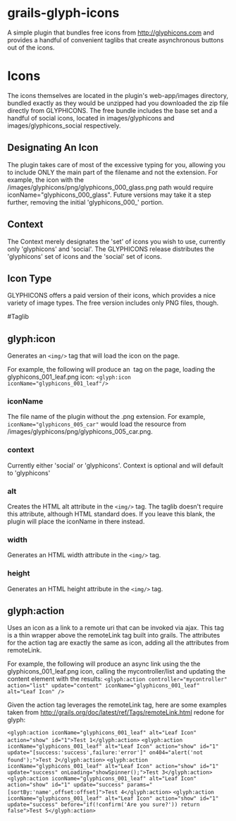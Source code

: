 grails-glyph-icons
==================

A simple plugin that bundles free icons from http://glyphicons.com and provides a handful of convenient taglibs that create asynchronous buttons out of the icons.

# Icons
The icons themselves are located in the plugin's web-app/images directory, bundled exactly as they would be unzipped had you downloaded the zip file directly from GLYPHICONS. The free bundle includes the base set and a handful of social icons, located in images/glyphicons and images/glyphicons_social respectively.

## Designating An Icon
The plugin takes care of most of the excessive typing for you, allowing you to include ONLY the main part of the filename and not the extension. For example, the icon with the /images/glyphicons/png/glyphicons_000_glass.png path would require iconName="glyphicons_000_glass". Future versions may take it a step further, removing the initial 'glyphicons_000_' portion.

## Context
The Context merely designates the 'set' of icons you wish to use, currently only 'glyphicons' and 'social'. The GLYPHICONS release distributes the 'glyphicons' set of icons and the 'social' set of icons.

## Icon Type
GLYPHICONS offers a paid version of their icons, which provides a nice variety of image types. The free version includes only PNG files, though.

#Taglib
## glyph:icon
Generates an `<img/>` tag that will load the icon on the page.

For example, the following will produce an <img/> tag on the page, loading the glyphicons_001_leaf.png icon:
    `<glyph:icon iconName="glyphicons_001_leaf"/>`

### iconName
The file name of the plugin without the .png extension. For example, `iconName="glyphicons_005_car"` would load the resource from /images/glyphicons/png/glyphicons_005_car.png.
### context
Currently either 'social' or 'glyphicons'. Context is optional and will default to 'glyphicons'
### alt
Creates the HTML alt attribute in the `<img/>` tag. The taglib doesn't require this attribute, although HTML standard does. If you leave this blank, the plugin will place the iconName in there instead.
### width
Generates an HTML width attribute in the `<img/>` tag.
### height
Generates an HTML height attribute in the `<img/>` tag.

## glyph:action
Uses an icon as a link to a remote uri that can be invoked via ajax. This tag is a thin wrapper above the remoteLink tag built into grails. The attributes for the action tag are exactly the same as icon, adding all the attributes from remoteLink.

For example, the following will produce an async link using the the glyphicons_001_leaf.png icon, calling the mycontroller/list and updating the content element with the results:
`<glyph:action controller="mycontroller" action="list" update="content" iconName="glyphicons_001_leaf" alt="Leaf Icon" />`

Given the action tag leverages the remoteLink tag, here are some examples taken from http://grails.org/doc/latest/ref/Tags/remoteLink.html redone for glyph:

`<glyph:action iconName="glyphicons_001_leaf" alt="Leaf Icon" action="show" id="1">Test 1</glyph:action>`
`<glyph:action iconName="glyphicons_001_leaf" alt="Leaf Icon" action="show" id="1"
update="[success:'success',failure:'error']" on404="alert('not found');">Test 2</glyph:action>`
`<glyph:action iconName="glyphicons_001_leaf" alt="Leaf Icon" action="show" id="1"
update="success" onLoading="showSpinner();">Test 3</glyph:action>`
`<glyph:action iconName="glyphicons_001_leaf" alt="Leaf Icon" action="show" id="1"
update="success" params="[sortBy:'name',offset:offset]">Test 4</glyph:action>`
`<glyph:action iconName="glyphicons_001_leaf" alt="Leaf Icon" action="show" id="1"
update="success" before="if(!confirm('Are you sure?')) return false">Test 5</glyph:action>`

